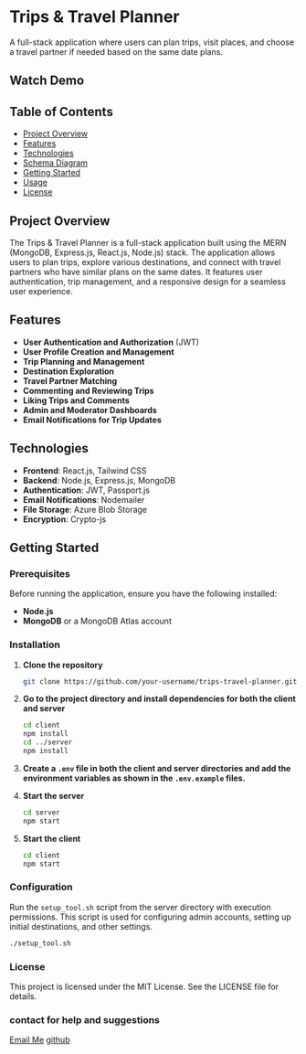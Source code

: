# Trips & Travel Planner
A full-stack application where users can plan trips, visit places, and choose a travel partner if needed based on the same date plans.

## Watch Demo



## Table of Contents
- [Project Overview](#project-overview)
- [Features](#features)
- [Technologies](#technologies)
- [Schema Diagram](#schema-diagram)
- [Getting Started](#getting-started)
- [Usage](#usage)
- [License](#license)

## Project Overview
The Trips & Travel Planner is a full-stack application built using the MERN (MongoDB, Express.js, React.js, Node.js) stack. The application allows users to plan trips, explore various destinations, and connect with travel partners who have similar plans on the same dates. It features user authentication, trip management, and a responsive design for a seamless user experience.

## Features
- **User Authentication and Authorization** (JWT)
- **User Profile Creation and Management**
- **Trip Planning and Management**
- **Destination Exploration**
- **Travel Partner Matching**
- **Commenting and Reviewing Trips**
- **Liking Trips and Comments**
- **Admin and Moderator Dashboards**
- **Email Notifications for Trip Updates**

## Technologies
- **Frontend**: React.js, Tailwind CSS
- **Backend**: Node.js, Express.js, MongoDB
- **Authentication**: JWT, Passport.js
- **Email Notifications**: Nodemailer
- **File Storage**: Azure Blob Storage
- **Encryption**: Crypto-js



## Getting Started
### Prerequisites
Before running the application, ensure you have the following installed:
- **Node.js**
- **MongoDB** or a MongoDB Atlas account

### Installation
1. **Clone the repository**
    ```bash
    git clone https://github.com/your-username/trips-travel-planner.git
    ```
2. **Go to the project directory and install dependencies for both the client and server**
    ```bash
    cd client
    npm install
    cd ../server
    npm install
    ```
3. **Create a `.env` file in both the client and server directories and add the environment variables as shown in the `.env.example` files.**

4. **Start the server**
    ```bash
    cd server
    npm start
    ```
5. **Start the client**
    ```bash
    cd client
    npm start
    ```

### Configuration
Run the `setup_tool.sh` script from the server directory with execution permissions. This script is used for configuring admin accounts, setting up initial destinations, and other settings.
```bash
./setup_tool.sh
```

### License
This project is licensed under the MIT License. See the LICENSE file for details.

### contact for help and suggestions
[Email Me](mailto:reddyaman77.ar@gmail.com) 
[github](amanreddy77)
